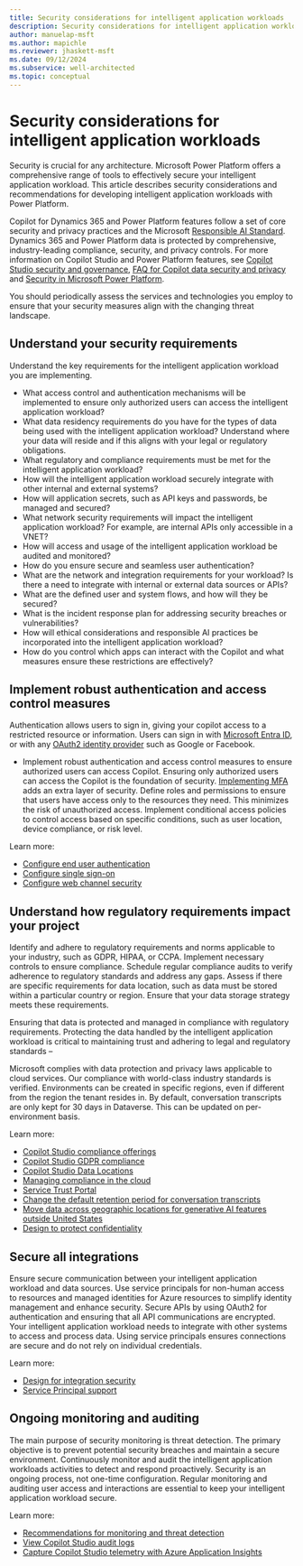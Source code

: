 ```yaml
---
title: Security considerations for intelligent application workloads
description: Security considerations for intelligent application workloads TODO
author: manuelap-msft
ms.author: mapichle
ms.reviewer: jhaskett-msft
ms.date: 09/12/2024
ms.subservice: well-architected
ms.topic: conceptual
---
```


# Security considerations for intelligent application workloads

Security is crucial for any architecture. Microsoft Power Platform offers a comprehensive range of tools to effectively secure your intelligent application workload. This article describes security considerations and recommendations for developing intelligent application workloads with Power Platform.

Copilot for Dynamics 365 and Power Platform features follow a set of core security and privacy practices and the Microsoft [Responsible AI Standard](https://www.microsoft.com/ai/principles-and-approach). Dynamics 365 and Power Platform data is protected by comprehensive, industry-leading compliance, security, and privacy controls. For more information on Copilot Studio and Power Platform features, see [Copilot Studio security and governance](/microsoft-copilot-studio/security-and-governance), [FAQ for Copilot data security and privacy](/power-platform/faqs-copilot-data-security-privacy) and [Security in Microsoft Power Platform](/power-platform/admin/security/overview).

You should periodically assess the services and technologies you employ to ensure that your security measures align with the changing threat landscape.

## Understand your security requirements

Understand the key requirements for the intelligent application workload you are implementing.

- What access control and authentication mechanisms will be implemented to ensure only authorized users can access the intelligent application workload?
- What data residency requirements do you have for the types of data being used with the intelligent application workload? Understand where your data will reside and if this aligns with your legal or regulatory obligations.
- What regulatory and compliance requirements must be met for the intelligent application workload?
- How will the intelligent application workload securely integrate with other internal and external systems? 
- How will application secrets, such as API keys and passwords, be managed and secured?
- What network security requirements will impact the intelligent application workload? For example, are internal APIs only accessible in a VNET? 
- How will access and usage of the intelligent application workload be audited and monitored?
- How do you ensure secure and seamless user authentication?
- What are the network and integration requirements for your workload? Is there a need to integrate with internal or external data sources or APIs? 
- What are the defined user and system flows, and how will they be secured? 
- What is the incident response plan for addressing security breaches or vulnerabilities?
- How will ethical considerations and responsible AI practices be incorporated into the intelligent application workload?
- How do you control which apps can interact with the Copilot and what measures ensure these restrictions are effectively?

## Implement robust authentication and access control measures

Authentication allows users to sign in, giving your copilot access to a restricted resource or information. Users can sign in with [Microsoft Entra ID](/microsoft-copilot-studio/configuration-authentication-azure-ad), or with any [OAuth2 identity provider](/azure/active-directory/develop/v2-oauth2-auth-code-flow) such as Google or Facebook.

- Implement robust authentication and access control measures to ensure authorized users can access Copilot. Ensuring only authorized users can access the Copilot is the foundation of security. [Implementing MFA](/entra/fundamentals/how-subscriptions-associated-directory) adds an extra layer of security. Define roles and permissions to ensure that users have access only to the resources they need. This minimizes the risk of unauthorized access. Implement conditional access policies to control access based on specific conditions, such as user location, device compliance, or risk level.

Learn more:

- [Configure end user authentication](/microsoft-copilot-studio/configuration-authentication-azure-ad)
- [Configure single sign-on](/microsoft-copilot-studio/configure-sso?tabs=webApp)
- [Configure web channel security](/microsoft-copilot-studio/configure-web-security)

## Understand how regulatory requirements impact your project

Identify and adhere to regulatory requirements and norms applicable to your industry, such as GDPR, HIPAA, or CCPA. Implement necessary controls to ensure compliance. Schedule regular compliance audits to verify adherence to regulatory standards and address any gaps. Assess if there are specific requirements for data location, such as data must be stored within a particular country or region. Ensure that your data storage strategy meets these requirements. 

Ensuring that data is protected and managed in compliance with regulatory requirements. Protecting the data handled by the intelligent application workload is critical to maintaining trust and adhering to legal and regulatory standards – 

Microsoft complies with data protection and privacy laws applicable to cloud services. Our compliance with world-class industry standards is verified. Environments can be created in specific regions, even if different from the region the tenant resides in. By default, conversation transcripts are only kept for 30 days in Dataverse. This can be updated on per-environment basis.

Learn more:

- [Copilot Studio compliance offerings](/microsoft-copilot-studio/admin-certification)
- [Copilot Studio GDPR compliance](/microsoft-copilot-studio/personal-data-summary)
- [Copilot Studio Data Locations](/microsoft-copilot-studio/data-location?tabs=web)
- [Managing compliance in the cloud](/trust-center/compliance/compliance-overview)
- [Service Trust Portal](https://servicetrust.microsoft.com/ViewPage/HomePageVNext)
- [Change the default retention period for conversation transcripts](/microsoft-copilot-studio/analytics-sessions-transcripts#change-the-default-retention-period)
- [Move data across geographic locations for generative AI features outside United States](/microsoft-copilot-studio/manage-data-movement-outside-us)
- [Design to protect confidentiality](/power-platform/well-architected/security/principles#design-to-protect-confidentiality)

## Secure all integrations

Ensure secure communication between your intelligent application workload and data sources. Use service principals for non-human access to resources and managed identities for Azure resources to simplify identity management and enhance security. Secure APIs by using OAuth2 for authentication and ensuring that all API communications are encrypted. Your intelligent application workload needs to integrate with other systems to access and process data. Using service principals ensures connections are secure and do not rely on individual credentials.

Learn more:

- [Design for integration security](/power-platform/well-architected/security/principles#design-for-integration-security)
- [Service Principal support](/power-automate/service-principal-support)

## Ongoing monitoring and auditing

The main purpose of security monitoring is threat detection. The primary objective is to prevent potential security breaches and maintain a secure environment. Continuously monitor and audit the intelligent application workloads activities to detect and respond proactively. Security is an ongoing process, not one-time configuration. Regular monitoring and auditing user access and interactions are essential to keep your intelligent application workload secure.

Learn more:

- [Recommendations for monitoring and threat detection](/power-platform/well-architected/security/monitor-threats)
- [View Copilot Studio audit logs](/microsoft-copilot-studio/admin-logging-copilot-studio)
- [Capture Copilot Studio telemetry with Azure Application Insights](/microsoft-copilot-studio/advanced-bot-framework-composer-capture-telemetry?tabs=webApp)

